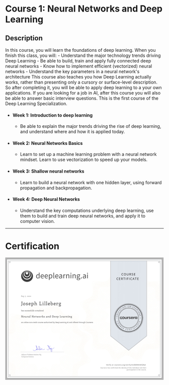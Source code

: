 # Course 1: Neural Networks and Deep Learning

## Description
In this course, you will learn the foundations of deep learning. When you finish this class, you will: - Understand the major technology trends driving Deep Learning - Be able to build, train and apply fully connected deep neural networks - Know how to implement efficient (vectorized) neural networks - Understand the key parameters in a neural network's architecture This course also teaches you how Deep Learning actually works, rather than presenting only a cursory or surface-level description. So after completing it, you will be able to apply deep learning to a your own applications. If you are looking for a job in AI, after this course you will also be able to answer basic interview questions. This is the first course of the Deep Learning Specialization.

- #### Week 1: Introduction to deep learning
	- Be able to explain the major trends driving the rise of deep learning, and understand where and how it is applied today.
- #### Week 2: Neural Networks Basics
	- Learn to set up a machine learning problem with a neural network mindset. Learn to use vectorization to speed up your models.
- #### Week 3: Shallow neural networks
	- Learn to build a neural network with one hidden layer, using forward propagation and backpropagation.
- #### Week 4: Deep Neural Networks
	- Understand the key computations underlying deep learning, use them to build and train deep neural networks, and apply it to computer vision.

---

# Certification
<p align="center">
  <img src="../Deep Learning Certification Images/Courses/Neural_Networks_and_Deep_Learning.jpg" | width=800 />
</p>
